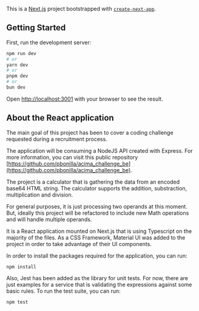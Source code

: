 This is a [Next.js](https://nextjs.org/) project bootstrapped with [`create-next-app`](https://github.com/vercel/next.js/tree/canary/packages/create-next-app).

## Getting Started

First, run the development server:

```bash
npm run dev
# or
yarn dev
# or
pnpm dev
# or
bun dev
```

Open [http://localhost:3001](http://localhost:3001) with your browser to see the result.


## About the React application

The main goal of this project has been to cover a coding challenge requested during a recruitment process.

The application will be consuming a NodeJS API created with Express. For more information, you can visit this public repository [https://github.com/pbonilla/acima_challenge_be](https://github.com/pbonilla/acima_challenge_be).

The project is a calculator that is gathering the data from an encoded base64 HTML string.
The calculator supports the addition, substraction, multiplication and division.

For general purposes, it is just processing two operands at this moment. But, ideally this project will be refactored to include new Math operations and will handle multiple operands.

It is a React application mounted on Next.js that is using Typescript on the majority of the files. As a CSS Framework, Material UI was added to the project in order to take advantage of their UI components.

In order to install the packages required for the application, you can run:

```
npm install
```

Also, Jest has been added as the library for unit tests. For now, there are just examples for a service that is validating the expressions against some basic rules. To run the test suite, you can run:

```
npm test
```
